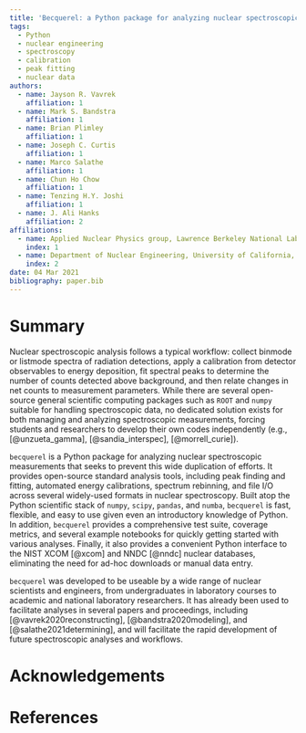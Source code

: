 ```yaml
---
title: 'Becquerel: a Python package for analyzing nuclear spectroscopic measurements'
tags:
  - Python
  - nuclear engineering
  - spectroscopy
  - calibration
  - peak fitting
  - nuclear data
authors:
  - name: Jayson R. Vavrek
    affiliation: 1
  - name: Mark S. Bandstra
    affiliation: 1
  - name: Brian Plimley
    affiliation: 1
  - name: Joseph C. Curtis
    affiliation: 1
  - name: Marco Salathe
    affiliation: 1
  - name: Chun Ho Chow
    affiliation: 1
  - name: Tenzing H.Y. Joshi
    affiliation: 1
  - name: J. Ali Hanks
    affiliation: 2
affiliations:
  - name: Applied Nuclear Physics group, Lawrence Berkeley National Laboratory
    index: 1
  - name: Department of Nuclear Engineering, University of California, Berkeley
    index: 2
date: 04 Mar 2021
bibliography: paper.bib
---
```


# Summary

Nuclear spectroscopic analysis follows a typical workflow: collect binmode or listmode spectra of radiation detections, apply a calibration from detector observables to energy deposition, fit spectral peaks to determine the number of counts detected above background, and then relate changes in net counts to measurement parameters. While there are several open-source general scientific computing packages such as ``ROOT`` and ``numpy`` suitable for handling spectroscopic data, no dedicated solution exists for both managing and analyzing spectroscopic measurements, forcing students and researchers to develop their own codes independently (e.g., [@unzueta_gamma], [@sandia_interspec], [@morrell_curie]).

``becquerel`` is a Python package for analyzing nuclear spectroscopic measurements that seeks to prevent this wide duplication of efforts. It provides open-source standard analysis tools, including peak finding and fitting, automated energy calibrations, spectrum rebinning, and file I/O across several widely-used formats in nuclear spectroscopy. Built atop the Python scientific stack of ``numpy``, ``scipy``, ``pandas``, and ``numba``, ``becquerel`` is fast, flexible, and easy to use given even an introductory knowledge of Python. In addition, ``becquerel`` provides a comprehensive test suite, coverage metrics, and several example notebooks for quickly getting started with various analyses. Finally, it also provides a convenient Python interface to the NIST XCOM [@xcom] and NNDC [@nndc] nuclear databases, eliminating the need for ad-hoc downloads or manual data entry.

``becquerel`` was developed to be useable by a wide range of nuclear scientists and engineers, from undergraduates in laboratory courses to academic and national laboratory researchers. It has already been used to facilitate analyses in several papers and proceedings, including [@vavrek2020reconstructing], [@bandstra2020modeling], and [@salathe2021determining], and will facilitate the rapid development of future spectroscopic analyses and workflows.

# Acknowledgements

# References
